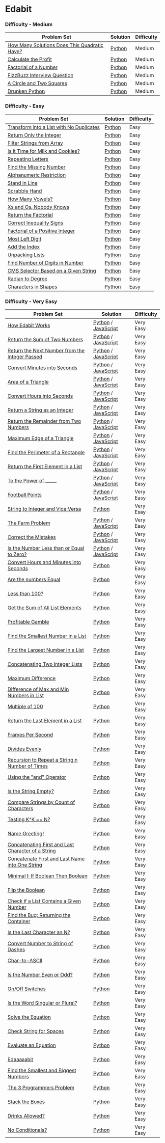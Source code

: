 # Edabit

### Difficulty - Medium
| Problem Set  | Solution | Difficulty |
| ------------- | ------------- | ------------- |
| [How Many Solutions Does This Quadratic Have?](https://edabit.com/challenge/o2AKq4xy3nfZabKXL) | [Python](https://github.com/gianmillare/Edabit/blob/master/python/medium/how_many_solutions_does_this_quadratic_have.py) | Medium |
| [Calculate the Profit](https://edabit.com/challenge/YfoKQWNeYETb9PYpw) | [Python](https://github.com/gianmillare/Edabit/blob/master/python/medium/calculate_the_profit.py) | Medium |
| [Factorial of a Number](https://edabit.com/challenge/PNbsQzmDR3CJ9JHkB) | [Python](https://github.com/gianmillare/Edabit/blob/master/python/medium/factorial_of_a_number.py) | Medium |
| [FizzBuzz Interview Question](https://edabit.com/challenge/WXqH9qvvGkmx4dMvp) | [Python](https://github.com/gianmillare/Edabit/blob/master/python/medium/fizzbuzz_interview_question.py) | Medium |
| [A Circle and Two Squares](https://edabit.com/challenge/NNhkGocuPMcryW7GP) | [Python](https://github.com/gianmillare/Edabit/blob/master/python/medium/a_circle_and_two_squares.py) | Medium |
| [Drunken Python](https://edabit.com/challenge/pfn6QRn6eiTHEPpSs) | [Python](https://github.com/gianmillare/Edabit/blob/master/python/medium/drunken_python.py) | Medium |

### Difficulty - Easy
| Problem Set  | Solution | Difficulty |
| ------------- | ------------- | ------------- |
| [Transform into a List with No Duplicates](https://edabit.com/challenge/hFNhDGNt8CNjSNnG9) | [Python](https://github.com/gianmillare/Edabit/blob/master/python/easy/transform_into_a_list_with_no_duplicates.py) | Easy |
| [Return Only the Integer](https://edabit.com/challenge/DG2HLRqxFXxbaEDX4) | [Python](https://github.com/gianmillare/Edabit/blob/master/python/easy/return_only_the_integer.py) | Easy |
| [Filter Strings from Array](https://edabit.com/challenge/EfEpbcGjXQYDFcdxF) | [Python](https://github.com/gianmillare/Edabit/blob/master/python/easy/filter_string_from_array.py) | Easy |
| [Is it Time for Milk and Cookies?](https://edabit.com/challenge/6nSckbgCx9hjTwmcw) | [Python](https://github.com/gianmillare/Edabit/blob/master/python/easy/is_it_time_for_milk_and_cookies.py) | Easy |
| [Repeating Letters](https://edabit.com/challenge/HpqLxNqqRvMQoz8ME) | [Python](https://github.com/gianmillare/Edabit/blob/master/python/easy/repeating_letters.py) | Easy |
| [Find the Missing Number](https://edabit.com/challenge/oMCNzA4DcgpsnXTRJ) | [Python](https://github.com/gianmillare/Edabit/blob/master/python/easy/finding_the_missing_number.py) | Easy |
| [Alphanumeric Restriction](https://edabit.com/challenge/kGEHEnj7qQf3KHd6F) | [Python](https://github.com/gianmillare/Edabit/blob/master/python/easy/alphanumeric_restriction.py) | Easy |
| [Stand in Line](https://edabit.com/challenge/S26tvW7BPrJsyJApt) | [Python](https://github.com/gianmillare/Edabit/blob/master/python/easy/stand_in_line.py) | Easy |
| [Scrabble Hand](https://edabit.com/challenge/cH5ce3f4QgnreDW4v) | [Python](https://github.com/gianmillare/Edabit/blob/master/python/easy/scrabble_hand.py) | Easy |
| [How Many Vowels?](https://edabit.com/challenge/p88k8yHRPTMPt4bBo)  | [Python](https://github.com/gianmillare/Edabit/blob/master/python/easy/how_many_vowels.py)  | Easy |
| [Xs and Os, Nobody Knows](https://edabit.com/challenge/JSJEuuWduBB5hEX6k)  | [Python](https://github.com/gianmillare/Edabit/blob/master/python/easy/x_and_o_nobody_knows.py)  | Easy |
| [Return the Factorial](https://edabit.com/challenge/FF6kYPHdAcJnoosr5) | [Python](https://github.com/gianmillare/Edabit/blob/master/python/easy/return_the_factorial.py) | Easy |
| [Correct Inequality Signs](https://edabit.com/challenge/eA94BuKYjwMoNQSE2) | [Python](https://github.com/gianmillare/Edabit/blob/master/python/easy/correct_inequality_signs.py) | Easy |
| [Factorial of a Positive Integer](https://edabit.com/challenge/wRf3e8T3vQpG7SmjP) | [Python](https://github.com/gianmillare/Edabit/blob/master/python/easy/factorial_of_a_positive_integer.py) | Easy |
| [Most Left Digit](https://edabit.com/challenge/e8TFAMbTTaEr7JSgd) | [Python](https://github.com/gianmillare/Edabit/blob/master/python/easy/most_left_digit.py) | Easy |
| [Add the Index](https://edabit.com/challenge/gr4ihixfTaoEmZiin) | [Python](https://github.com/gianmillare/Edabit/blob/master/python/easy/add_the_index.py) | Easy |
| [Unpacking Lists](https://edabit.com/challenge/7sdNcax4GsLSrNQbM) | [Python](https://github.com/gianmillare/Edabit/blob/master/python/easy/unpacking_lists.py) | Easy |
| [Find Number of Digits in Number](https://edabit.com/challenge/iqaQLvS7yfGR2wJyL) | [Python](https://github.com/gianmillare/Edabit/blob/master/python/easy/find_number_of_digits_in_number.py) | Easy |
| [CMS Selector Based on a Given String](https://edabit.com/challenge/whEretKtpEbEBAAfr) | [Python](https://github.com/gianmillare/Edabit/blob/master/python/easy/cms_selector_based_on_a_given_string.py) | Easy |
| [Radian to Degree](https://edabit.com/challenge/bNp4kd4rFfysPepkp) | [Python](https://github.com/gianmillare/Edabit/blob/master/python/easy/radian_to_degree.py) | Easy |
| [Characters in Shapes](https://edabit.com/challenge/S9KCN5kqoDbhNdKh5) | [Python](https://github.com/gianmillare/Edabit/blob/master/python/easy/characters_in_shapes.py) | Easy |

### Difficulty - Very Easy
| Problem Set  | Solution | Difficulty |
| ------------- | ------------- | ------------- |
| [How Edabit Works](https://edabit.com/challenge/8ym3dKrL3svkYr4h4) | [Python](https://github.com/gianmillare/Edabit/blob/master/python/very_easy/how_edabit_works.py) / [JavaScript](https://github.com/gianmillare/Edabit/blob/master/javascript/very_easy/how_edabit_works.js) | Very Easy |
| [Return the Sum of Two Numbers](https://edabit.com/challenge/rZToTkR5eB9Zn4zLh) | [Python](https://github.com/gianmillare/Edabit/blob/master/python/very_easy/return_the_sum_of_two_numbers.py) / [JavaScript](https://github.com/gianmillare/Edabit/blob/master/javascript/very_easy/return_the_sum_of_two_numbers.js) | Very Easy |
| [Return the Next Number from the Integer Passed](https://edabit.com/challenge/KjCS7occ9hfu5snpb) | [Python](https://github.com/gianmillare/Edabit/blob/master/python/very_easy/return_next_number.py) / [JavaScript](https://github.com/gianmillare/Edabit/blob/master/javascript/very_easy/return_the_next_number_from_the_integer_passed.js) | Very Easy |
| [Convert Minutes into Seconds](https://edabit.com/challenge/FQyaaJx7orS7tiwz8) | [Python](https://github.com/gianmillare/Edabit/blob/master/python/very_easy/convert_minutes_into_seconds.py) / [JavaScript](https://github.com/gianmillare/Edabit/blob/master/javascript/very_easy/convert_minutes_into_seconds.js) | Very Easy | 
| [Area of a Triangle](https://edabit.com/challenge/aWLTzrRsrw7RakYrN) | [Python](https://github.com/gianmillare/Edabit/blob/master/python/very_easy/area_of_a_triangle.py) / [JavaScript](https://github.com/gianmillare/Edabit/blob/master/javascript/very_easy/area_of_a_triangle.js) | Very Easy |
| [Convert Hours into Seconds](https://edabit.com/challenge/nyeNvKWdDFKRAk4Da) | [Python](https://github.com/gianmillare/Edabit/blob/master/python/very_easy/convert_hours_into_seconds.py) / [JavaScript](https://github.com/gianmillare/Edabit/blob/master/javascript/very_easy/convert_hours_into_seconds.js) | Very Easy |
| [Return a String as an Integer](https://edabit.com/challenge/GPmoRCZKkyNtoJMcN) | [Python](https://github.com/gianmillare/Edabit/blob/master/python/very_easy/return_a_string_as_an_integer.py) / [JavaScript](https://github.com/gianmillare/Edabit/blob/master/javascript/very_easy/return_a_string_as_an_integer.js) | Very Easy |
| [Return the Remainder from Two Numbers](https://edabit.com/challenge/KWoj7kWiHRqJtG6S2) | [Python](https://github.com/gianmillare/Edabit/blob/master/python/very_easy/return_the_remainder_from_two_numbers.py) / [JavaScript](https://github.com/gianmillare/Edabit/blob/master/javascript/very_easy/return_the_remainder_from_two_numbers.js)| Very Easy |
| [Maximum Edge of a Triangle](https://edabit.com/challenge/Zerwo2AENbvRZTe83) | [Python](https://github.com/gianmillare/Edabit/blob/master/python/very_easy/maximum_edge_of_a_triangle.py) / [JavaScript](https://github.com/gianmillare/Edabit/blob/master/javascript/very_easy/maximum_edge_of_a_triangle.js) | Very Easy |
| [Find the Perimeter of a Rectangle](https://edabit.com/challenge/Yx2a9B57vXRuPevGh) | [Python](https://github.com/gianmillare/Edabit/blob/master/python/very_easy/find_the_perimeter_of_a_rectangle.py) / [JavaScript](https://github.com/gianmillare/Edabit/blob/master/javascript/very_easy/find_the_perimeter_of_a_rectangle.js) | Very Easy |
| [Return the First Element in a List](https://edabit.com/challenge/hEQ3rBrKrztQK8qAd) | [Python](https://github.com/gianmillare/Edabit/blob/master/python/very_easy/return_first_element_of_list.py) / [JavaScript](https://github.com/gianmillare/Edabit/blob/master/javascript/very_easy/return_the_first_element_in_an_array.js) | Very Easy |
| [To the Power of _____](https://edabit.com/challenge/xWSjvoH7mEkSnqS7H) | [Python](https://github.com/gianmillare/Edabit/blob/master/python/very_easy/to_the_power_of.py) / [JavaScript](https://github.com/gianmillare/Edabit/blob/master/javascript/very_easy/to_the_power_of.js) | Very Easy |
| [Football Points](https://edabit.com/challenge/gwqqc5p3oiFXRJAQm) | [Python](https://github.com/gianmillare/Edabit/blob/master/python/very_easy/football_points.py) / [JavaScript](https://github.com/gianmillare/Edabit/blob/master/javascript/very_easy/football_points.js) | Very Easy |
| [String to Integer and Vice Versa](https://edabit.com/challenge/WKJwo2xDNjKxwtGoH) | [Python](https://github.com/gianmillare/Edabit/blob/master/python/very_easy/string_to_integer_and_vice_versa.py) | Very Esay |
| [The Farm Problem](https://edabit.com/challenge/QzXtDnSZL6y4ZcEvT) | [Python](https://github.com/gianmillare/Edabit/blob/master/python/very_easy/the_farm_problem.py) / [JavaScript](https://github.com/gianmillare/Edabit/blob/master/javascript/very_easy/the_farm_problem.js) | Very Easy |
| [Correct the Mistakes](https://edabit.com/challenge/sLkTkfLgZYs5wejsg) | [Python](https://github.com/gianmillare/Edabit/blob/master/python/very_easy/correct_the_mistakes.py) / [JavaScript](https://github.com/gianmillare/Edabit/blob/master/javascript/very_easy/correct_the_mistake.js) | Very Easy |
| [Is the Number Less than or Equal to Zero?](https://edabit.com/challenge/Rx2pkSA9dCmtwS8xt) | [Python](https://github.com/gianmillare/Edabit/blob/master/python/very_easy/less_than_or_equal_to_zero.py) / [JavaScript](https://github.com/gianmillare/Edabit/blob/master/javascript/very_easy/is_the_number_less_than_or_equal_to_zero.js)| Very Easy |
| [Convert Hours and Minutes into Seconds](https://edabit.com/challenge/PjcKZRx8YE5KzRN63) | [Python](https://github.com/gianmillare/Edabit/blob/master/python/very_easy/convert_hours_and_minutes_to_seconds.py) | Very Easy |
| [Are the numbers Equal](https://edabit.com/challenge/yfooETHj3sHoHTJsv) | [Python](https://github.com/gianmillare/Edabit/blob/master/python/very_easy/are_the_numbers_equal.py) | Very Easy |
| [Less than 100?](https://edabit.com/challenge/pZ3HxBfvejsvkEDo4) | [Python](https://github.com/gianmillare/Edabit/blob/master/python/very_easy/less_than_100.py) | Very Easy |
| [Get the Sum of All List Elements](https://edabit.com/challenge/foFKdr68vSENQ9AYB) | [Python](https://github.com/gianmillare/Edabit/blob/master/python/very_easy/get_the_sum_of_a_list.py) | Very Easy |
| [Profitable Gamble](https://edabit.com/challenge/SNM5EZ3FePECt2HQn) | [Python](https://github.com/gianmillare/Edabit/blob/master/python/very_easy/profitable_gamble.py) | Very Easy |
| [Find the Smallest Number in a List](https://edabit.com/challenge/ecSZ5kDBwCD3ctjE6) | [Python](https://github.com/gianmillare/Edabit/blob/master/python/very_easy/find_the_smallest_number_in_a_list.py) | Very Easy |
| [Find the Largest Number in a List](https://edabit.com/challenge/A7hyDnb72prWryeuY) | [Python](https://github.com/gianmillare/Edabit/blob/master/python/very_easy/find_the_largest_number.py) | Very Easy |
| [Concatenating Two Integer Lists](https://edabit.com/challenge/cCWMeiJCP9Ef8XMq8) | [Python](https://github.com/gianmillare/Edabit/blob/master/python/very_easy/concatenating_two_integer_lists.py) | Very Easy |
| [Maximum Difference](https://edabit.com/challenge/6fx8iNCHETW8KqAui) | [Python](https://github.com/gianmillare/Edabit/blob/master/python/very_easy/maximum_difference.py) | Very Easy |
| [Difference of Max and Min Numbers in List](https://edabit.com/challenge/XsJLwhAddzbxdQqr4) | [Python](https://github.com/gianmillare/Edabit/blob/master/python/very_easy/difference_of_max_and_min_numbers.py) | Very Easy |
| [Multiple of 100](https://edabit.com/challenge/NebFhjXTn8NEbhYXY) | [Python](https://github.com/gianmillare/Edabit/blob/master/python/very_easy/multiple_of_100.py) | Very Easy |
| [Return the Last Element in a List](https://edabit.com/challenge/uPtuNNTuASzPZMQrW) | [Python](https://github.com/gianmillare/Edabit/blob/master/python/very_easy/return_the_last_item_in_a_list.py) | Very Easy |
| [Frames Per Second](https://edabit.com/challenge/Yj2Rew5XQYpu7Nosq) | [Python](https://github.com/gianmillare/Edabit/blob/master/python/very_easy/frames_per_second.py) | Very Easy |
| [Divides Evenly](https://edabit.com/challenge/NRxWszQRw5JqSDmQS) | [Python](https://github.com/gianmillare/Edabit/blob/master/python/very_easy/divides_evenly.py) | Very Easy |
| [Recursion to Repeat a String n Number of Times](https://edabit.com/challenge/QKmETue6fMTdcB8Rq) | [Python](https://github.com/gianmillare/Edabit/blob/master/python/very_easy/recursion_to_repeat_a_string_a_number_of_times.py) | Very Easy |
| [Using the "and" Operator](https://edabit.com/challenge/gbWDtMHtZARm7sdNA) | [Python](https://github.com/gianmillare/Edabit/blob/master/python/very_easy/using_the_and_operator.py) | Very Easy |
| [Is the String Empty?](https://edabit.com/challenge/wtu32ZFxHJsuQnogX) | [Python](https://github.com/gianmillare/Edabit/blob/master/python/very_easy/is_the_string_empty.py) | Very Easy |
| [Compare Strings by Count of Characters](https://edabit.com/challenge/C3N2JEfFQoh4cqQ98) | [Python](https://github.com/gianmillare/Edabit/blob/master/python/very_easy/compare_strings_by_count_of_characters.py) | Very Easy |
| [Testing K^K == N?](https://edabit.com/challenge/pKyeEDkNqZraqS3rW) | [Python](https://github.com/gianmillare/Edabit/blob/master/python/very_easy/testing_k_to_k_equals_n.py) | Very Easy |
| [Name Greeting!](https://edabit.com/challenge/coRuMC4Ykksti8Z47) | [Python](https://github.com/gianmillare/Edabit/blob/master/python/very_easy/name_greeting.py) | Very Easy |
| [Concatenating First and Last Character of a String](https://edabit.com/challenge/cZ6zaRiKn7dfvJhnF) | [Python](https://github.com/gianmillare/Edabit/blob/master/python/very_easy/concatenating_first_and_last_character_of_a_string.py) | Very Easy |
| [Concatenate First and Last Name into One String](https://edabit.com/challenge/pFQPcaaASgHuACbaS) | [Python](https://github.com/gianmillare/Edabit/blob/master/python/very_easy/concatenate_first_and_last_names.py) | Very Easy | 
| [Minimal I: If Boolean Then Boolean](https://edabit.com/challenge/2XLjgZhmACph76Pkr) | [Python](https://github.com/gianmillare/Edabit/blob/master/python/very_easy/minimal_1_if_boolean_then_boolean.py) | Very Easy |
| [Flip the Boolean](https://edabit.com/challenge/jmn5FDFyLDPA4t6zP) | [Python](https://github.com/gianmillare/Edabit/blob/master/python/very_easy/flip_the_boolean.py) | Very Easy |
| [Check if a List Contains a Given Number](https://edabit.com/challenge/ZGezQDXsturZGpQcS) | [Python](https://github.com/gianmillare/Edabit/blob/master/python/very_easy/check_if_a_list_contains_a_given_number.py) | Very Easy |
| [Find the Bug: Returning the Container](https://edabit.com/challenge/Ne2LgRan7bZWs7BS7) | [Python](https://github.com/gianmillare/Edabit/blob/master/python/very_easy/find_the_bug_returning_the_container.py) | Very Easy |
| [Is the Last Character an N?](https://edabit.com/challenge/8rXfBzRZbgZP7mzyR) | [Python](https://github.com/gianmillare/Edabit/blob/master/python/very_easy/is_the_last_character_n.py) | Very Easy |
| [Convert Number to String of Dashes](https://edabit.com/challenge/f3jm7sk7LaYttYyLP) | [Python](https://github.com/gianmillare/Edabit/blob/master/python/very_easy/convert_number_to_dashes.py) | Very Easy |
| [Char-to-ASCII](https://edabit.com/challenge/9wfEZ4898nnpa9wL5) | [Python](https://github.com/gianmillare/Edabit/blob/master/python/very_easy/char_to_ASCII.py) | Very Easy |
| [Is the Number Even or Odd?](https://edabit.com/challenge/DruRW8YM8PNiH9Kg7) | [Python](https://github.com/gianmillare/Edabit/blob/master/python/very_easy/is_the_number_even_or_odd.py) | Very Easy |
| [On/Off Switches](https://edabit.com/challenge/HQXRKxQXECFTCFTtn) | [Python](https://github.com/gianmillare/Edabit/blob/master/python/very_easy/on_off_switches.py) | Very Easy |
| [Is the Word Singular or Plural?](https://edabit.com/challenge/jozLzME3YptxydiQm) | [Python](https://github.com/gianmillare/Edabit/blob/master/python/very_easy/is_the_word_singular_or_plural.py) | Very Easy |
| [Solve the Equation](https://edabit.com/challenge/DgL3Ka5tBwF9SC6zn) | [Python](https://github.com/gianmillare/Edabit/blob/master/python/very_easy/solve_the_equation.py) | Very Easy |
| [Check String for Spaces](https://edabit.com/challenge/rR2qf7ELnXoXESiz2) | [Python](https://github.com/gianmillare/Edabit/blob/master/python/very_easy/check_string_for_spaces.py) | Very Easy |
| [Evaluate an Equation](https://edabit.com/challenge/QM6ZgHxvQCDX9Tzoa) | [Python](https://github.com/gianmillare/Edabit/blob/master/python/very_easy/evaluate_an_equation.py) | Very Easy |
| [Edaaaaabit](https://edabit.com/challenge/hPaBJ7KJZ8fZtjJgL) | [Python](https://github.com/gianmillare/Edabit/blob/master/python/very_easy/edaaaaabit.py) | Very Easy |
| [Find the Smallest and Biggest Numbers](https://edabit.com/challenge/y9Rans4Ry5oW74cat) | [Python](https://github.com/gianmillare/Edabit/blob/master/python/very_easy/find_the_smallest_and_biggest_numbers.py) | Very Easy |
| [The 3 Programmers Problem](https://edabit.com/challenge/9zsDKijmBffmnk9AP) | [Python](https://github.com/gianmillare/Edabit/blob/master/python/very_easy/the_3_programmers_problem.py) | Very Easy |
| [Stack the Boxes](https://edabit.com/challenge/SKdpWwgKMAwMPHvRK) | [Python](https://github.com/gianmillare/Edabit/blob/master/python/very_easy/stack_the_boxes.py) | Very Easy |
| [Drinks Allowed?](https://edabit.com/challenge/iipAZ7sK8C5sRF8K6) | [Python](https://github.com/gianmillare/Edabit/blob/master/python/very_easy/drinks_allowed.py) | Very Easy |
| [No Conditionals?](https://edabit.com/challenge/D6Qbh5doP6RvopoF3) | [Python](https://github.com/gianmillare/Edabit/blob/master/python/very_easy/no_conditionals.py) | Very Easy |






